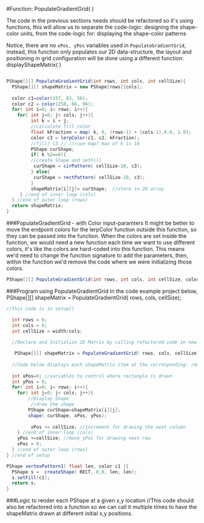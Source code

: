 #Function: PopulateGradientGrid( ) 

The code in the previous sections needs should be refactored so it's using functions, this will allow us to separate the code-logic: designing the shape-color units, from the code-logic for: displaying the shape-color patterns 

Notice, there are no `xPos, yPos` variables used in `PopulateGradientGrid`, instead, this function only populates our 2D data-structure, the layout and positioning in grid configuration will be done using a different function: displayShapeMatrix( )

```java

PShape[][] PopulateGradientGrid(int rows, int cols, int cellSize){
  PShape[][] shapeMatrix = new PShape[rows][cols];
  
  color c1=color(157, 83, 56);
  color c2 = color(258, 66, 96);
  for( int i=0; i< rows; i++){
    for( int j=0; j< cols; j++){
         int k = i + j;
         //calculate fill color
         float kFraction = map( k, 0, (rows-1) + (cols-1),0.0, 1.0);
         color c3 = lerpColor(c1, c2, kFraction);
         //fill( c3 ); ///use map? max of k is 10
         PShape curShape;
         if( k %2==0){
         //create Shape and setFill 
          curShape = cirPattern( cellSize-10, c3);
         } else{
          curShape = rectPattern( cellSize-10, c3);
         }
         shapeMatrix[i][j]= curShape;  //store in 2D array
     } //end of inner loop (cols)
  } //end of outer loop (rows) 
  return shapeMatrix;
}

```
###PopulateGradientGrid - with Color input-paramters
It might be better to move the endpoint colors for the lerpColor function outside this function, so they can be passed into the function. When the colors are set inside the function, we would need a new function each time we want to use different colors, it's like the colors are hard-coded into this function.  This means we'd need to change the function signature to add the parameters, then, within the function we'd remove the code where we were initializing those colors.  


```java
PShape[][] PopulateGradientGrid(int rows, int cols, int cellSize, color c1, color c2)
```

###Program using PopulateGradientGrid
In the code example project below,  
PShape[][] shapeMatrix = PopulateGradientGrid( rows, cols, cellSize);


```java
//this code is in setup()

  int rows = 6;
  int cols = 6;
  int cellSize = width/cols;
  
  //Declare and Initialize 2D Matrix by calling refactored code in new function

   PShape[][] shapeMatrix = PopulateGradientGrid( rows, cols, cellSize);
  
  //Code below displays each shapeMatrix item at the corresponding: row, col / x, y position. 
  
  int xPos=0; //variables to control where rectangle is drawn
  int yPos = 0;
  for( int i=0; i< rows; i++){
    for( int j=0; j< cols; j++){
        //Display Shape
         //draw the shape
        PShape curShape=shapeMatrix[i][j];
        shape( curShape, xPos, yPos);
         
         xPos += cellSize; //increment for drawing the next column
    } //end of inner loop (cols)
    yPos +=cellSize; //move yPos for drawing next row
    xPos = 0;
  } //end of outer loop (rows) 
} //end of setup

PShape vertexPattern1( float len, color c1 ){
  PShape s =  createShape( RECT, 0,0, len, len);
  s.setFill(c1);
  return s;
}
```
###Logic to render each PShape at a given x,y location 
//This code should also be refactored into a function so we can call it multiple times to have the shapeMatrix drawn at different initial x,y positions.


